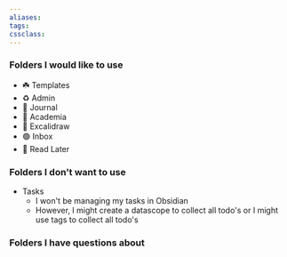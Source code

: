 ```yaml
---
aliases:
tags: 
cssclass:
---
```


### Folders I would like to use
- ☘️ Templates
- ♻️ Admin
- 🌱 Journal
- 🌴 Academia
- 🌾 Excalidraw
- 🟢 Inbox
- 💚 Read Later
### Folders I don't want to use
- Tasks
	- I won't be managing my tasks in Obsidian
	- However, I might create a datascope to collect all todo's or I might use tags to collect all todo's
### Folders I have questions about


